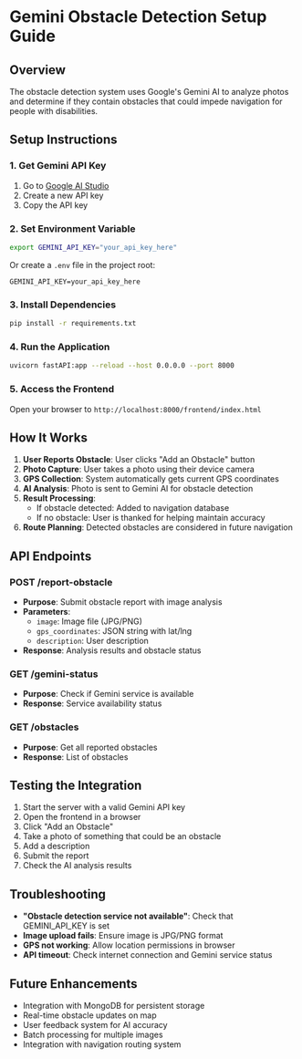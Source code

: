 # Gemini Obstacle Detection Setup Guide

## Overview
The obstacle detection system uses Google's Gemini AI to analyze photos and determine if they contain obstacles that could impede navigation for people with disabilities.

## Setup Instructions

### 1. Get Gemini API Key
1. Go to [Google AI Studio](https://makersuite.google.com/app/apikey)
2. Create a new API key
3. Copy the API key

### 2. Set Environment Variable
```bash
export GEMINI_API_KEY="your_api_key_here"
```

Or create a `.env` file in the project root:
```
GEMINI_API_KEY=your_api_key_here
```

### 3. Install Dependencies
```bash
pip install -r requirements.txt
```

### 4. Run the Application
```bash
uvicorn fastAPI:app --reload --host 0.0.0.0 --port 8000
```

### 5. Access the Frontend
Open your browser to `http://localhost:8000/frontend/index.html`

## How It Works

1. **User Reports Obstacle**: User clicks "Add an Obstacle" button
2. **Photo Capture**: User takes a photo using their device camera
3. **GPS Collection**: System automatically gets current GPS coordinates
4. **AI Analysis**: Photo is sent to Gemini AI for obstacle detection
5. **Result Processing**: 
   - If obstacle detected: Added to navigation database
   - If no obstacle: User is thanked for helping maintain accuracy
6. **Route Planning**: Detected obstacles are considered in future navigation

## API Endpoints

### POST /report-obstacle
- **Purpose**: Submit obstacle report with image analysis
- **Parameters**:
  - `image`: Image file (JPG/PNG)
  - `gps_coordinates`: JSON string with lat/lng
  - `description`: User description
- **Response**: Analysis results and obstacle status

### GET /gemini-status
- **Purpose**: Check if Gemini service is available
- **Response**: Service availability status

### GET /obstacles
- **Purpose**: Get all reported obstacles
- **Response**: List of obstacles

## Testing the Integration

1. Start the server with a valid Gemini API key
2. Open the frontend in a browser
3. Click "Add an Obstacle"
4. Take a photo of something that could be an obstacle
5. Add a description
6. Submit the report
7. Check the AI analysis results

## Troubleshooting

- **"Obstacle detection service not available"**: Check that GEMINI_API_KEY is set
- **Image upload fails**: Ensure image is JPG/PNG format
- **GPS not working**: Allow location permissions in browser
- **API timeout**: Check internet connection and Gemini service status

## Future Enhancements

- Integration with MongoDB for persistent storage
- Real-time obstacle updates on map
- User feedback system for AI accuracy
- Batch processing for multiple images
- Integration with navigation routing system